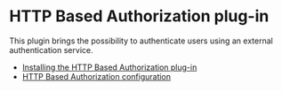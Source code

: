 # HTTP Based Authorization plug-in

This plugin brings the possibility to authenticate users using an external authentication service.

<div class="grid cards" markdown>

-   [Installing the HTTP Based Authorization plug-in](install.md)
-   [HTTP Based Authorization configuration](configuration.md)

</div>
